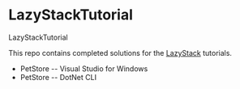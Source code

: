 # LazyStackTutorial
LazyStackTutorial 

This repo contains completed solutions for the <a href="https://lazystack.io">LazyStack</a> tutorials.
- PetStore -- Visual Studio for Windows
- PetStore -- DotNet CLI

